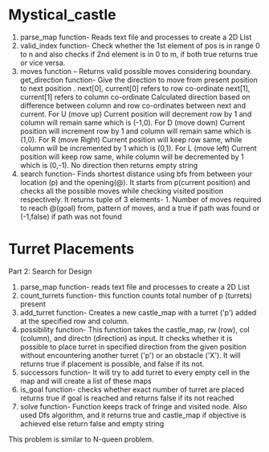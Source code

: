 # Mystical_castle
1.	parse_map function- Reads text file and processes to create a 2D List
2.	valid_index function- Check whether the 1st  element of pos is in range 0 to n and also checks if 2nd element is in 0 to m,  if both true returns true or vice versa.
3.	moves function – Returns valid possible moves considering boundary.
get_direction function- Give the direction to move from present position to next position . 
next[0], current[0] refers to row  co-ordinate 
next[1], current[1] refers to column  co-ordinate
Calculated direction based on difference between column and row co-ordinates between next and current.
For U (move up) Current position will decrement row by 1 and column will remain same which is (-1,0).
For D (move down) Current position will increment row by 1 and column will remain same which is (1,0).
For R (move Right) Current position will keep row same, while column will be incremented by 1 which is (0,1).
For L (move left) Current position will keep row same, while column will be decremented by 1 which is (0,-1).
No direction then returns empty string
4.	search function- Finds shortest distance using bfs from between your location (p) and the opening(@). It starts from p(current position) and checks all the possible moves while checking visited position respectively. It returns tuple of 3 elements- 1. Number of moves required to reach @(goal) from, pattern of moves, and a true if path was found or (-1,false) if path was not found  

# Turret Placements
Part 2: Search for Design
1.	parse_map function- reads text file and processes to create a 2D List
2. count_turrets function- this function counts total number of p (turrets) present 
3. add_turret function- Creates a new castle_map with a turret ('p') added at the specified row and column.
4. possibility function- This function takes the castle_map, rw (row), col (column), and directn (direction) as input. It checks whether it is possible to place turret in specified direction from the given position without encountering another turret ('p') or an obstacle ('X'). It will returns true if placement is possible, and false if its not.
5. successors function- It will try to add turret to every empty cell in the map and will create a list of these maps
6. is_goal function- checks whether exact number of turret are placed returns true if goal is reached and returns false if its not reached
7. solve function- Function keeps track of fringe and visited node. Also used Dfs algorithm, and it returns true and castle_map if objective is achieved else return false and empty string

This problem is similar to N-queen problem.






